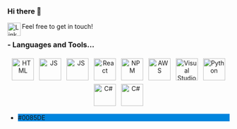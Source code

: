 ### Hi there 👋

<a href="https://www.linkedin.com/in/alvaro-raposo/">
  <img align="left" alt="Linkedin" width="30px" src="https://simpleicons.org/icons/linkedin.svg" />
</a>
Feel free to get in touch!

### - Languages and Tools...

<p align="center">
 <img src="https://simpleicons.org/icons/html5.svg" width="50" alt="HTML" style="vertical-align:top; margin:4px"/>
 <img src="https://simpleicons.org/icons/javascript.svg" width="50" alt="JS" style="vertical-align:top; margin:4px"/>
 <img src="https://simpleicons.org/icons/css3.svg" width="50" alt="JS" style="vertical-align:top; margin:4px"/>
 <img src="https://simpleicons.org/icons/react.svg" width="50" alt="React" style="vertical-align:top; margin:4px"/>
 <img src="https://simpleicons.org/icons/npm.svg" width="50" alt="NPM" style="vertical-align:top; margin:4px"/>
 <img src="https://simpleicons.org/icons/amazonaws.svg" width="50" alt="AWS" style="vertical-align:top; margin:4px"/> 
 <img src="https://simpleicons.org/icons/visualstudiocode.svg" width="50" alt="Visual Studio Code" style="vertical-align:top; margin:4px"/>
 <img src="https://simpleicons.org/icons/python.svg" width="50" alt="Python" style="vertical-align:top; margin:4px"> 
 <img src="https://simpleicons.org/icons/dot-net.svg" width="50" alt="C#" style="vertical-align:top; margin:4px">
 <img src="https://simpleicons.org/icons/csharp.svg" width="50" alt="C#" style="vertical-align:top; margin:4px">  
  <ul class="grid">
            <li class="grid-item grid-item--light" style="background-color: rgb(0, 133, 222); --order-alpha: 938; --order-relevance:26;">
              <p class="grid-item__subtitle">#0085DE</p>
            </li>
  </ul>
</p>
<!--
**alvaroraposo/alvaroraposo** is a ✨ _special_ ✨ repository because its `README.md` (this file) appears on your GitHub profile.

Here are some ideas to get you started:

- 🔭 I’m currently working on ...
- 🌱 I’m currently learning ...
- 👯 I’m looking to collaborate on ...
- 🤔 I’m looking for help with ...
- 💬 Ask me about ...
- 📫 How to reach me: ...
- 😄 Pronouns: ...
- ⚡ Fun fact: ...
-->
